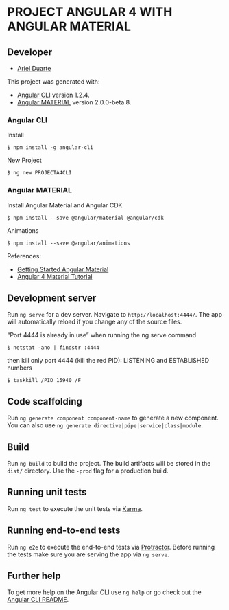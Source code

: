 # PROJECT ANGULAR 4 WITH ANGULAR MATERIAL

## Developer

- [Ariel Duarte](https://github.com/iarielduarte)

This project was generated with:
- [Angular CLI](https://github.com/angular/angular-cli) version 1.2.4.
- [Angular MATERIAL](https://material.angular.io/) version 2.0.0-beta.8.

### Angular CLI

Install

```
$ npm install -g angular-cli
```

New Project

```
$ ng new PROJECTA4CLI
```

### Angular MATERIAL

Install Angular Material and Angular CDK

```
$ npm install --save @angular/material @angular/cdk
```
Animations

```
$ npm install --save @angular/animations
```

References:
- [Getting Started Angular Material](https://material.angular.io/guide/getting-started)
- [Angular 4 Material Tutorial](https://coursetro.com/posts/code/67/Angular-4-Material-Tutorial)

## Development server

Run `ng serve` for a dev server. Navigate to `http://localhost:4444/`. The app will automatically reload if you change any of the source files.

“Port 4444 is already in use” when running the ng serve command

```
$ netstat -ano | findstr :4444
```
then kill only port 4444 (kill the red PID): LISTENING and ESTABLISHED numbers

```
$ taskkill /PID 15940 /F
```
## Code scaffolding

Run `ng generate component component-name` to generate a new component. You can also use `ng generate directive|pipe|service|class|module`.

## Build

Run `ng build` to build the project. The build artifacts will be stored in the `dist/` directory. Use the `-prod` flag for a production build.

## Running unit tests

Run `ng test` to execute the unit tests via [Karma](https://karma-runner.github.io).

## Running end-to-end tests

Run `ng e2e` to execute the end-to-end tests via [Protractor](http://www.protractortest.org/).
Before running the tests make sure you are serving the app via `ng serve`.

## Further help

To get more help on the Angular CLI use `ng help` or go check out the [Angular CLI README](https://github.com/angular/angular-cli/blob/master/README.md).

